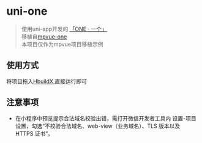 # uni-one

> 使用uni-app开发的 [「ONE · 一个」](http://wufazhuce.com)  
> 移植自[mpvue-one](https://github.com/feng-fu/mpvue-one/blob/master/README.md)  
> 本项目仅作为mpvue项目移植示例  

## 使用方式
将项目拖入[HbuildX](http://www.dcloud.io/hbuilderx.html),直接运行即可

## 注意事项
* 在小程序中预览提示合法域名校验出错，需打开微信开发者工具内 设置-项目设置，勾选“不校验合法域名、web-view（业务域名）、TLS 版本以及 HTTPS 证书”。